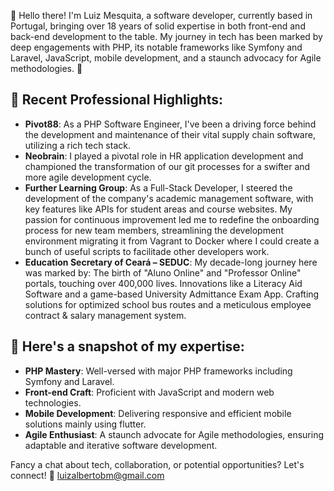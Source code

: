 👋 Hello there! I'm Luiz Mesquita, a software developer, currently based in Portugal, bringing over 18 years of solid expertise in both front-end and back-end development to the table. My journey in tech has been marked by deep engagements with PHP, its notable frameworks like Symfony and Laravel, JavaScript, mobile development, and a staunch advocacy for Agile methodologies. 🚀

## 📌 Recent Professional Highlights:

- **Pivot88**: As a PHP Software Engineer, I've been a driving force behind the development and maintenance of their vital supply chain software, utilizing a rich tech stack. 
- **Neobrain**: I played a pivotal role in HR application development and championed the transformation of our git processes for a swifter and more agile development cycle.
- **Further Learning Group**: As a Full-Stack Developer, I steered the development of the company's academic management software, with key features like APIs for student areas and course websites. My passion for continuous improvement led me to redefine the onboarding process for new team members, streamlining the development environment migrating it from Vagrant to Docker where I could create a bunch of useful scripts to facilitade other developers work.
- **Education Secretary of Ceará – SEDUC**: My decade-long journey here was marked by:
The birth of "Aluno Online" and "Professor Online" portals, touching over 400,000 lives.
Innovations like a Literacy Aid Software and a game-based University Admittance Exam App.
Crafting solutions for optimized school bus routes and a meticulous employee contract & salary management system.

## 💼 Here's a snapshot of my expertise:

- **PHP Mastery**: Well-versed with major PHP frameworks including Symfony and Laravel.
- **Front-end Craft**: Proficient with JavaScript and modern web technologies.
- **Mobile Development**: Delivering responsive and efficient mobile solutions mainly using flutter.
- **Agile Enthusiast**: A staunch advocate for Agile methodologies, ensuring adaptable and iterative software development.

Fancy a chat about tech, collaboration, or potential opportunities? Let's connect! 🔗 luizalbertobm@gmail.com
<!---
luizalbertobm/luizalbertobm is a ✨ special ✨ repository because its `README.md` (this file) appears on your GitHub profile.
You can click the Preview link to take a look at your changes.
--->
